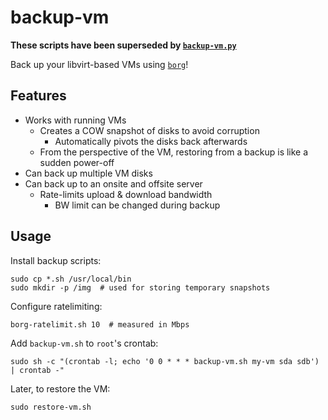 # backup-vm

**These scripts have been superseded by [`backup-vm.py`](https://github.com/milkey-mouse/backup-vm)**

Back up your libvirt-based VMs using [`borg`](https://github.com/borgbackup/borg)!

## Features

- Works with running VMs
    - Creates a COW snapshot of disks to avoid corruption
        - Automatically pivots the disks back afterwards
    - From the perspective of the VM, restoring from a backup is like a sudden power-off
- Can back up multiple VM disks
- Can back up to an onsite and offsite server
    - Rate-limits upload & download bandwidth
        - BW limit can be changed during backup

## Usage

Install backup scripts:

    sudo cp *.sh /usr/local/bin
    sudo mkdir -p /img  # used for storing temporary snapshots

Configure ratelimiting:

    borg-ratelimit.sh 10  # measured in Mbps

Add `backup-vm.sh` to `root`'s crontab:

    sudo sh -c "(crontab -l; echo '0 0 * * * backup-vm.sh my-vm sda sdb') | crontab -"

Later, to restore the VM:

    sudo restore-vm.sh
